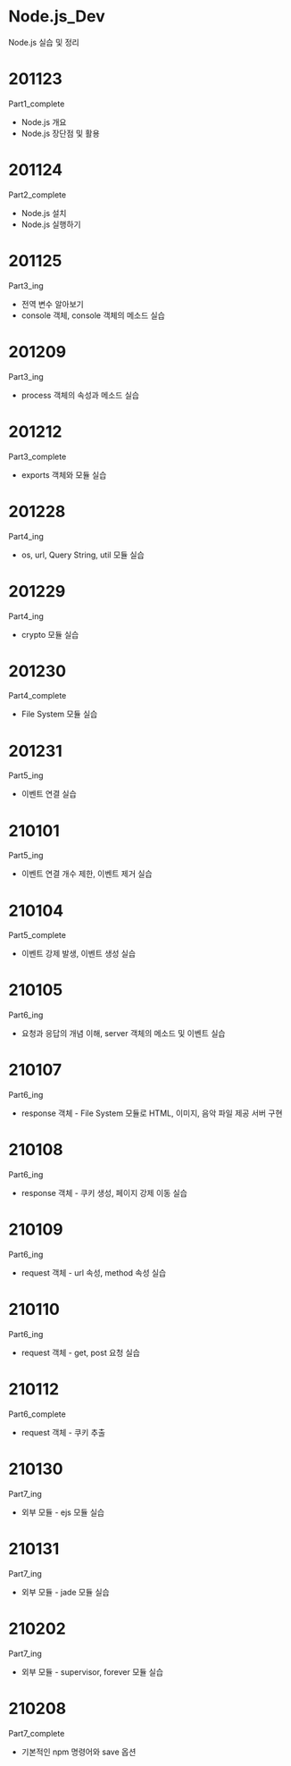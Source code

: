 # Node.js_Dev
Node.js 실습 및 정리


# 201123
Part1_complete
* Node.js 개요
* Node.js 장단점 및 활용

# 201124
Part2_complete
* Node.js 설치
* Node.js 실행하기

# 201125
Part3_ing
* 전역 변수 알아보기
* console 객체, console 객체의 메소드 실습

# 201209
Part3_ing
* process 객체의 속성과 메소드 실습

# 201212
Part3_complete
* exports 객체와 모듈 실습

# 201228
Part4_ing
* os, url, Query String, util 모듈 실습

# 201229
Part4_ing
* crypto 모듈 실습

# 201230
Part4_complete
* File System 모듈 실습

# 201231
Part5_ing
* 이벤트 연결 실습

# 210101
Part5_ing
* 이벤트 연결 개수 제한, 이벤트 제거 실습

# 210104
Part5_complete
* 이벤트 강제 발생, 이벤트 생성 실습

# 210105
Part6_ing
* 요청과 응답의 개념 이해, server 객체의 메소드 및 이벤트 실습

# 210107
Part6_ing
* response 객체 - File System 모듈로 HTML, 이미지, 음악 파일 제공 서버 구현

# 210108
Part6_ing
* response 객체 - 쿠키 생성, 페이지 강제 이동 실습

# 210109
Part6_ing
* request 객체 - url 속성, method 속성 실습

# 210110
Part6_ing
* request 객체 - get, post 요청 실습

# 210112
Part6_complete
* request 객체 -  쿠키 추출

# 210130
Part7_ing
* 외부 모듈 - ejs 모듈 실습

# 210131
Part7_ing
* 외부 모듈 - jade 모듈 실습

# 210202
Part7_ing
* 외부 모듈 - supervisor, forever 모듈 실습

# 210208
Part7_complete
* 기본적인 npm 명령어와 save 옵션
